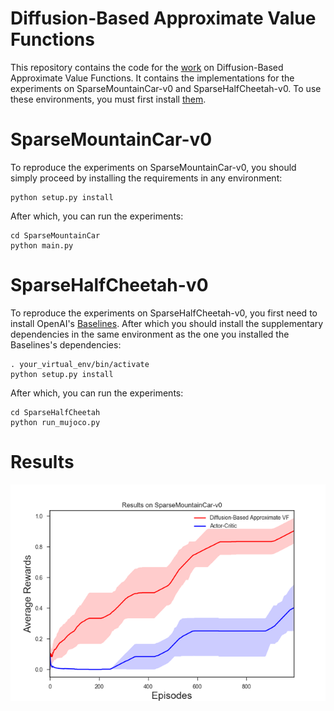 # Diffusion-Based Approximate Value Functions
This repository contains the code for the [work](https://openreview.net/forum?id=BkgkoToZZ7) on Diffusion-Based Approximate Value Functions. It contains the implementations for the experiments on SparseMountainCar-v0 and SparseHalfCheetah-v0. To use these environments, you must first install [them](https://github.com/mklissa/my-gym).

# SparseMountainCar-v0

To reproduce the experiments on SparseMountainCar-v0, you should simply proceed by installing the requirements in any environment:

```
python setup.py install
```

After which, you can run the experiments:

```
cd SparseMountainCar
python main.py
```

# SparseHalfCheetah-v0

To reproduce the experiments on SparseHalfCheetah-v0, you first need to install OpenAI's [Baselines](https://github.com/openai/baselines). After which you should install the supplementary dependencies in the same environment as the one you installed the Baselines's dependencies:


```
. your_virtual_env/bin/activate
python setup.py install
```

After which, you can run the experiments:

```
cd SparseHalfCheetah
python run_mujoco.py
```

# Results

![Alt text](/SparseMountainCar/resMountainCar.png?raw=true "Optional Title")
